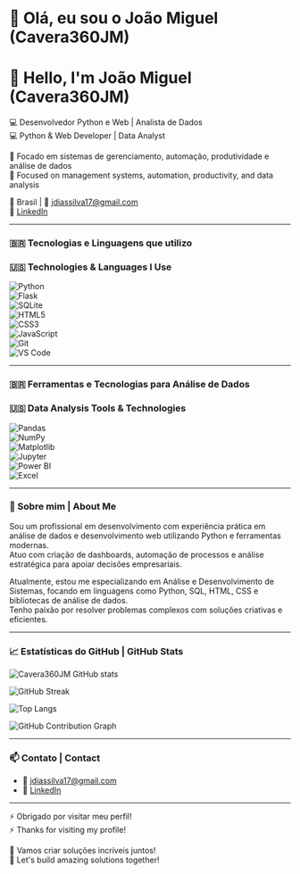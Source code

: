 # 👋 Olá, eu sou o João Miguel (Cavera360JM)  
# 👋 Hello, I'm João Miguel (Cavera360JM)

💻 Desenvolvedor Python e Web | Analista de Dados  
💻 Python & Web Developer | Data Analyst

🎯 Focado em sistemas de gerenciamento, automação, produtividade e análise de dados  
🎯 Focused on management systems, automation, productivity, and data analysis

📍 Brasil | 📧 [jdiassilva17@gmail.com](mailto:jdiassilva17@gmail.com)  
🔗 [LinkedIn](https://www.linkedin.com/in/jo%C3%A3o-miguel-dias-da-silva-437b12230/)

---

### 🇧🇷 Tecnologias e Linguagens que utilizo  
### 🇺🇸 Technologies & Languages I Use

![Python](https://img.shields.io/badge/-Python-3776AB?style=flat-square&logo=python&logoColor=white)  
![Flask](https://img.shields.io/badge/-Flask-000000?style=flat-square&logo=flask)  
![SQLite](https://img.shields.io/badge/-SQLite-003B57?style=flat-square&logo=sqlite)  
![HTML5](https://img.shields.io/badge/-HTML5-E34F26?style=flat-square&logo=html5&logoColor=white)  
![CSS3](https://img.shields.io/badge/-CSS3-1572B6?style=flat-square&logo=css3)  
![JavaScript](https://img.shields.io/badge/-JavaScript-F7DF1E?style=flat-square&logo=javascript&logoColor=black)  
![Git](https://img.shields.io/badge/-Git-F05032?style=flat-square&logo=git&logoColor=white)  
![VS Code](https://img.shields.io/badge/-VS%20Code-007ACC?style=flat-square&logo=visual-studio-code)

---

### 🇧🇷 Ferramentas e Tecnologias para Análise de Dados  
### 🇺🇸 Data Analysis Tools & Technologies

![Pandas](https://img.shields.io/badge/-Pandas-150458?style=flat-square&logo=pandas&logoColor=white)  
![NumPy](https://img.shields.io/badge/-NumPy-013243?style=flat-square&logo=numpy&logoColor=white)  
![Matplotlib](https://img.shields.io/badge/-Matplotlib-11557C?style=flat-square&logo=matplotlib&logoColor=white)  
![Jupyter](https://img.shields.io/badge/-Jupyter-F37626?style=flat-square&logo=jupyter&logoColor=white)  
![Power BI](https://img.shields.io/badge/-Power%20BI-F2C811?style=flat-square&logo=microsoft-powerbi&logoColor=black)  
![Excel](https://img.shields.io/badge/-Excel-217346?style=flat-square&logo=microsoft-excel&logoColor=white)

---

### 🚀 Sobre mim | About Me

Sou um profissional em desenvolvimento com experiência prática em análise de dados e desenvolvimento web utilizando Python e ferramentas modernas.  
Atuo com criação de dashboards, automação de processos e análise estratégica para apoiar decisões empresariais.

Atualmente, estou me especializando em Análise e Desenvolvimento de Sistemas, focando em linguagens como Python, SQL, HTML, CSS e bibliotecas de análise de dados.  
Tenho paixão por resolver problemas complexos com soluções criativas e eficientes.

---

### 📈 Estatísticas do GitHub | GitHub Stats

![Cavera360JM GitHub stats](https://github-readme-stats.vercel.app/api?username=Cavera360JM&show_icons=true&theme=dracula)

![GitHub Streak](https://github-readme-streak-stats.herokuapp.com/?user=Cavera360JM&theme=dracula&hide_border=true)

![Top Langs](https://github-readme-stats.vercel.app/api/top-langs/?username=Cavera360JM&layout=compact&theme=dracula)

![GitHub Contribution Graph](https://activity-graph.herokuapp.com/graph?username=Cavera360JM&theme=dracula&hide_border=true)

---

### 📫 Contato | Contact

- 📧 [jdiassilva17@gmail.com](mailto:jdiassilva17@gmail.com)  
- 🔗 [LinkedIn](https://www.linkedin.com/in/jo%C3%A3o-miguel-dias-da-silva-437b12230/)

---

⚡ Obrigado por visitar meu perfil!  
⚡ Thanks for visiting my profile!  

🚀 Vamos criar soluções incríveis juntos!  
🚀 Let's build amazing solutions together!
